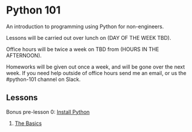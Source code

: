 # Python 101 #
An introduction to programming using Python for non-engineers.

Lessons will be carried out over lunch on (DAY OF THE WEEK TBD).

Office hours will be twice a week on TBD from (HOURS IN THE
AFTERNOON).

Homeworks will be given out once a week, and will be gone over the
next week.  If you need help outside of office hours send me an email,
or us the #python-101 channel on Slack.

## Lessons ##
Bonus pre-lesson 0: [Install Python](lessons/0-install-python.md)

1. [The Basics](lessons/1-the-basics.md)
